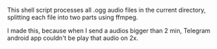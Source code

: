 This shell script processes all .ogg audio files in the current directory, splitting each file into two parts using ffmpeg.

I made this, because when I send a audios bigger than 2 min, Telegram android app couldn't be play that audio on 2x.